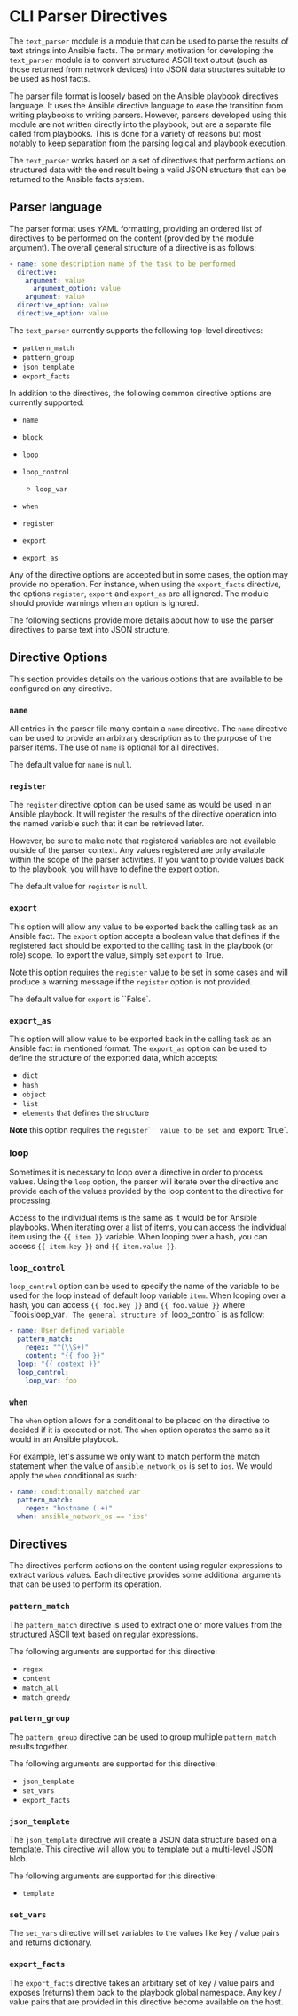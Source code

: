# CLI Parser Directives

The `text_parser` module is a module that can be used to parse the results of
text strings into Ansible facts.  The primary motivation for developing the
`text_parser` module is to convert structured ASCII text output (such as
those returned from network devices) into  JSON data structures suitable to be
used as host facts.

The parser file format is loosely based on the Ansible playbook directives
language.  It uses the Ansible directive language to ease the transition from
writing playbooks to writing parsers.  However, parsers developed using this
module are not written directly into the playbook, but are a separate file
called from playbooks.  This is done for a variety of reasons but most notably
to keep separation from the parsing logical and playbook execution.

The `text_parser` works based on a set of directives that perform actions
on structured data with the end result being a valid JSON structure that can be
returned to the Ansible facts system.

## Parser language

The parser format uses YAML formatting, providing an ordered list of directives
to be performed on the content (provided by the module argument).  The overall
general structure of a directive is as follows:

```yaml
- name: some description name of the task to be performed
  directive:
    argument: value
      argument_option: value
    argument: value
  directive_option: value
  directive_option: value
```

The `text_parser` currently supports the following top-level directives:

* `pattern_match`
* `pattern_group`
* `json_template`
* `export_facts`

In addition to the directives, the following common directive options are
currently supported:

* `name`
* `block`
* `loop`
* `loop_control`

  * `loop_var`

* `when`
* `register`
* `export`
* `export_as`

Any of the directive options are accepted but in some cases, the option may
provide no operation.  For instance, when using the `export_facts`
directive, the options `register`, `export` and `export_as` are all
ignored.  The module should provide warnings when an option is ignored.

The following sections provide more details about how to use the parser
directives to parse text into JSON structure.

## Directive Options

This section provides details on the various options that are available to be
configured on any directive.

### `name`

All entries in the parser file many contain a `name` directive.  The
`name` directive can be used to provide an arbitrary description as to the
purpose of the parser items.  The use of `name` is optional for all
directives.

The default value for `name` is `null`.

### `register`

The `register` directive option can be used same as would be used in an
Ansible playbook.  It will register the results of the directive operation into
the named variable such that it can be retrieved later.

However, be sure to make note that registered variables are not available
outside of the parser context.  Any values registered are only available within
the scope of the parser activities.  If you want to provide values back to the
playbook, you will have to define the [export](#export) option.

The default value for `register` is `null`.

<a id="export"></a>

### `export`

This option will allow any value to be exported back the calling task as an
Ansible fact.  The `export` option accepts a boolean value that defines if
the registered fact should be exported to the calling task in the playbook (or
role) scope.  To export the value, simply set `export` to True.

Note this option requires the `register` value to be set in some cases and will
produce a warning message if the `register` option is not provided.

The default value for `export` is ``False`.

### `export_as`

This option will allow value to be exported back in the calling task as an
Ansible fact in mentioned format. The `export_as` option can be used to define the structure of the exported data, which accepts:

* `dict`
* `hash`
* `object`
* `list`
* `elements` that defines the structure

**Note** this option requires the `register`` value to be set and `export: True`.

### loop

Sometimes it is necessary to loop over a directive in order to process values.
Using the `loop` option, the parser will iterate over the directive and
provide each of the values provided by the loop content to the directive for
processing.

Access to the individual items is the same as it would be for Ansible
playbooks.  When iterating over a list of items, you can access the individual
item using the `{{ item }}` variable.  When looping over a hash, you can
access `{{ item.key }}` and `{{ item.value }}`.

### `loop_control`

`loop_control` option can be used to specify the name of the variable to be
used for the loop instead of default loop variable `item`.
When looping over a hash, you can access `{{ foo.key }}` and `{{ foo.value }}` where ``foo`
is `loop_var`.
The general structure of `loop_control` is as follow:

```yaml
- name: User defined variable
  pattern_match:
    regex: "^(\\S+)"
    content: "{{ foo }}"
  loop: "{{ context }}"
  loop_control:
    loop_var: foo

```

### `when`

The `when` option allows for a conditional to be placed on the directive to
decided if it is executed or not.  The `when` option operates the same as
it would in an Ansible playbook.

For example, let's assume we only want to match perform the match statement
when the value of `ansible_network_os` is set to `ios`.  We would apply
the `when` conditional as such:

```yaml
- name: conditionally matched var
  pattern_match:
    regex: "hostname (.+)"
  when: ansible_network_os == 'ios'
```

## Directives

The directives perform actions on the content using regular expressions to
extract various values.  Each directive provides some additional arguments that
can be used to perform its operation.

### `pattern_match`

The `pattern_match` directive is used to extract one or more values from
the structured ASCII text based on regular expressions.

The following arguments are supported for this directive:

* `regex`
* `content`
* `match_all`
* `match_greedy`

### `pattern_group`

The `pattern_group` directive can be used to group multiple
`pattern_match` results together.

The following arguments are supported for this directive:

* `json_template`
* `set_vars`
* `export_facts`

### `json_template`

The `json_template` directive will create a JSON data structure based on a
template.  This directive will allow you to template out a multi-level JSON
blob.

The following arguments are supported for this directive:

* `template`

### `set_vars`

The `set_vars` directive will set variables to the values like key / value pairs
and returns dictionary.

### `export_facts`

The `export_facts` directive takes an arbitrary set of key / value pairs
and exposes (returns) them back to the playbook global namespace.  Any key /
value pairs that are provided in this directive become available on the host.


